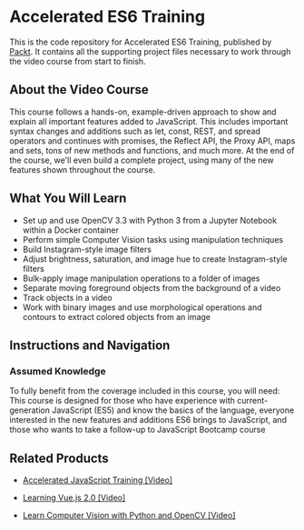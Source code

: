 # Accelerated ES6 Training 
This is the code repository for Accelerated ES6 Training, published by [Packt](https://www.packtpub.com/?utm_source=github). It contains all the supporting project files necessary to work through the video course from start to finish.
## About the Video Course
This course follows a hands-on, example-driven approach to show and explain all important features added to JavaScript. This includes important syntax changes and additions such as let, const, REST, and spread operators and continues with promises, the Reflect API, the Proxy API, maps and sets, tons of new methods and functions, and much more. At the end of the course, we'll even build a complete project, using many of the new features shown throughout the course.


<H2>What You Will Learn</H2>
<DIV class=book-info-will-learn-text>
<UL>
<LI>Set up and use OpenCV 3.3 with Python 3 from a Jupyter Notebook within a Docker container 
<LI>Perform simple Computer Vision tasks using manipulation techniques 
<LI>Build Instagram-style image filters 
<LI>Adjust brightness, saturation, and image hue to create Instagram-style filters 
<LI>Bulk-apply image manipulation operations to a folder of images 
<LI>Separate moving foreground objects from the background of a video 
<LI>Track objects in a video 
<LI>Work with binary images and use morphological operations and contours to extract colored objects from an image </LI></UL></DIV>

## Instructions and Navigation
### Assumed Knowledge
To fully benefit from the coverage included in this course, you will need:<br/>
This course is designed for those who have experience with current-generation JavaScript (ES5) and know the basics of the language, everyone interested in the new features and additions ES6 brings to JavaScript, and those who wants to take a follow-up to JavaScript Bootcamp course
  

## Related Products
* [Accelerated JavaScript Training [Video]](https://www.packtpub.com/application-development/learn-computer-vision-python-and-opencv-video?utm_source=github&utm_medium=repository&utm_campaign=9781788293846)

* [Learning Vue.js 2.0 [Video]](https://www.packtpub.com/application-development/learn-computer-vision-python-and-opencv-video?utm_source=github&utm_medium=repository&utm_campaign=9781788293846)

* [Learn Computer Vision with Python and OpenCV [Video]](https://www.packtpub.com/application-development/learn-computer-vision-python-and-opencv-video?utm_source=github&utm_medium=repository&utm_campaign=9781788293846)

